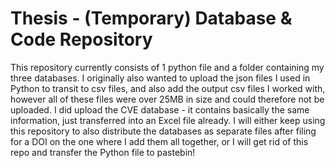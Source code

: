 # Thesis - (Temporary) Database & Code Repository

This repository currently consists of 1 python file and a folder containing my three databases. I originally also wanted to upload the json files I used in Python to transit to csv files, and also add the output csv files I worked with, however all of these files were over 25MB in size and could therefore not be uploaded. I did upload the CVE database - it contains basically the same information, just transferred into an Excel file already. I will either keep using this repository to also distribute the databases as separate files after filing for a DOI on the one where I add them all together, or I will get rid of this repo and transfer the Python file to pastebin!
